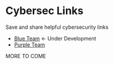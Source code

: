 # Cybersec Links
Save and share helpful cybersecurity links  
  
- [Blue Team](/blue_team) <- Under Development  
- [Purple Team](/purple_team)
  
MORE TO COME
